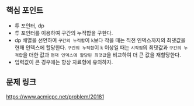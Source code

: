 ## 핵심 포인트

- 투 포인터, dp
- 투 포인터를 이용하여 구간의 누적합을 구한다.
- dp 배열을 선언하여 `구간의 누적합`이 `k`보다 작을 때는 직전 인덱스까지의 최댓값을 현재 인덱스에 할당한다. `구간의 누적합`이 `k` 이상일 때는 `시작점`의 최댓값과 `구간의 누적합`을 더한 값과 `현재 인덱스에 할당된 최댓값`을 비교하여 더 큰 값을 재할당한다.
- 입력값이 큰 경우에는 항상 자료형에 유의하자.

## 문제 링크

https://www.acmicpc.net/problem/20181
